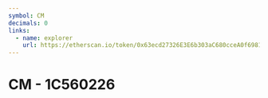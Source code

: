 ```yaml
---
symbol: CM
decimals: 0
links:
  - name: explorer
    url: https://etherscan.io/token/0x63ecd27326E3E6b303aC680cceA0f69816e9873d
---
```


# CM - 1C560226
